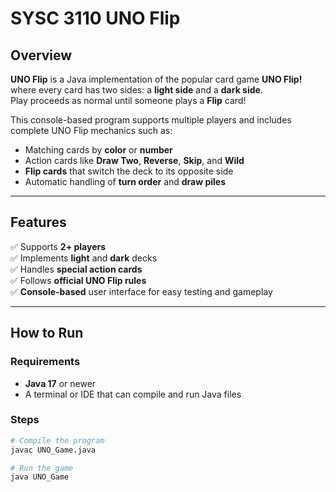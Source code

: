 # SYSC 3110 UNO Flip

## Overview
**UNO Flip** is a Java implementation of the popular card game **UNO Flip!** where every card has two sides: a **light side** and a **dark side**.  
Play proceeds as normal until someone plays a **Flip** card!

This console-based program supports multiple players and includes complete UNO Flip mechanics such as:
- Matching cards by **color** or **number**
- Action cards like **Draw Two**, **Reverse**, **Skip**, and **Wild**
- **Flip cards** that switch the deck to its opposite side
- Automatic handling of **turn order** and **draw piles**

---

## Features
✅ Supports **2+ players**  
✅ Implements **light** and **dark** decks  
✅ Handles **special action cards**  
✅ Follows **official UNO Flip rules**  
✅ **Console-based** user interface for easy testing and gameplay  

---

## How to Run

### Requirements
- **Java 17** or newer
- A terminal or IDE that can compile and run Java files

### Steps
```bash
# Compile the program
javac UNO_Game.java

# Run the game
java UNO_Game
